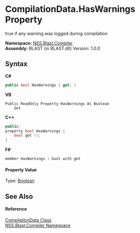 # CompilationData.HasWarnings Property 
 

true if any warning was logged during compilation

**Namespace:**&nbsp;<a href="26a25caa-f50b-92ad-f15c-dbb9db1493ae">NSS.Blast.Compiler</a><br />**Assembly:**&nbsp;BLAST (in BLAST.dll) Version: 1.0.0

## Syntax

**C#**<br />
``` C#
public bool HasWarnings { get; }
```

**VB**<br />
``` VB
Public ReadOnly Property HasWarnings As Boolean
	Get
```

**C++**<br />
``` C++
public:
property bool HasWarnings {
	bool get ();
}
```

**F#**<br />
``` F#
member HasWarnings : bool with get

```


#### Property Value
Type: <a href="https://docs.microsoft.com/dotnet/api/system.boolean" target="_blank" rel="noopener noreferrer">Boolean</a>

## See Also


#### Reference
<a href="52667f7e-8dc6-6543-e265-fdc90d6834fa">CompilationData Class</a><br /><a href="26a25caa-f50b-92ad-f15c-dbb9db1493ae">NSS.Blast.Compiler Namespace</a><br />